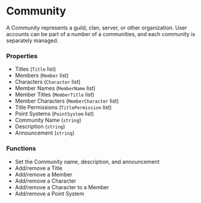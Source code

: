 # Community

A Community represents a guild, clan, server, or other organization. User accounts can be part of a number of a communities, and each community is separately managed.

### Properties
* Titles (`Title` list)
* Members (`Member` list)
* Characters (`Character` list)
* Member Names (`MemberName` list)
* Member Titles (`MemberTitle` list)
* Member Characters (`MemberCharacter` list)
* Title Permissions (`TitlePermission` list)
* Point Systems (`PointSystem` list)
* Community Name (`string`)
* Description (`string`)
* Announcement (`string`)

### Functions
* Set the Community name, description, and announcement
* Add/remove a Title
* Add/remove a Member
* Add/remove a Character
* Add/remove a Character to a Member
* Add/remove a Point System
